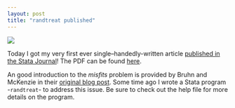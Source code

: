```yaml
---
layout: post
title: "randtreat published"
---
```


![](https://media.giphy.com/media/glvyCVWYJ21fq/giphy.gif)

Today I got my very first ever single–handedly-written article [published in the Stata Journal](http://www.stata-journal.com/article.html?article=st0490)! The PDF can be found [here]().

An good introduction to the *misfits* problem is provided by Bruhn and McKenzie in their [original blog post](http://blogs.worldbank.org/impactevaluations/tools-of-the-trade-doing-stratified-randomization-with-uneven-numbers-in-some-strata). Some time ago I wrote a Stata program -`randtreat`- to address this issue. Be sure to check out the help file for more details on the program.
